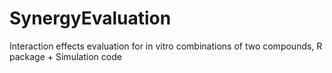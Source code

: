 # SynergyEvaluation
Interaction effects evaluation for in vitro combinations of two compounds, R package + Simulation code
